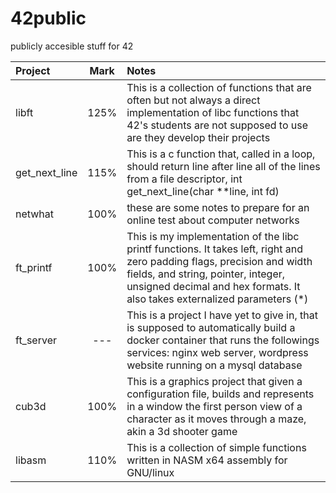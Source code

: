 # 42public
publicly accesible stuff for 42

| Project       | Mark | Notes                                                                                                                                                                                |
|:--------------|:----:|:------------------------------------------|
| libft         | 125% | This is a collection of functions that are often but not always a direct implementation of libc functions that 42's students are not supposed to use are they develop their projects |
| get_next_line | 115% | This is a c function that, called in a loop, should return line after line all of the lines from a file descriptor, int get_next_line(char **line, int fd) |
| netwhat       | 100% | these are some notes to prepare for an online test about computer networks      |
| ft_printf     | 100% | This is my implementation of the libc printf functions. It takes left, right and zero padding flags, precision and width fields, and string, pointer, integer, unsigned decimal and hex formats. It also takes externalized parameters (*)  |
| ft_server     | --- | This is a project I have yet to give in, that is supposed to automatically build a docker container that runs the followings services: nginx web server, wordpress website running on a mysql database |
| cub3d         | 100% |  This is a graphics project that given a configuration file, builds and represents in a window the first person view of a character as it moves through a maze, akin a 3d shooter game|
| libasm        | 110% | This is a collection of simple functions written in NASM x64 assembly for GNU/linux|
